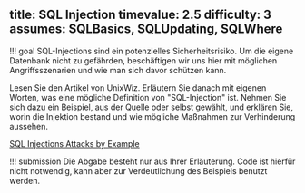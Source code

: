 title: SQL Injection
timevalue: 2.5
difficulty: 3
assumes: SQLBasics, SQLUpdating, SQLWhere
---
!!! goal
    SQL-Injections sind ein potenzielles Sicherheitsrisiko. 
    Um die eigene Datenbank nicht zu gefährden, beschäftigen wir uns hier mit möglichen 
    Angriffsszenarien und wie man sich davor schützen kann.

Lesen Sie den Artikel von UnixWiz. 
Erläutern Sie danach mit eigenen Worten, was eine mögliche Definition von "SQL-Injection" ist. 
Nehmen Sie sich dazu ein Beispiel, aus der Quelle oder selbst gewählt, und erklären Sie, 
worin die Injektion bestand und wie mögliche Maßnahmen zur Verhinderung aussehen.

[SQL Injections Attacks by Example](http://unixwiz.net/techtips/sql-injection.html)

!!! submission
    Die Abgabe besteht nur aus Ihrer Erläuterung. 
    Code ist hierfür nicht notwendig, kann aber zur Verdeutlichung des Beispiels benutzt werden.
